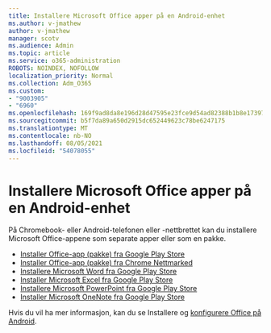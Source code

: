 ```yaml
---
title: Installere Microsoft Office apper på en Android-enhet
ms.author: v-jmathew
author: v-jmathew
manager: scotv
ms.audience: Admin
ms.topic: article
ms.service: o365-administration
ROBOTS: NOINDEX, NOFOLLOW
localization_priority: Normal
ms.collection: Adm_O365
ms.custom:
- "9003905"
- "6960"
ms.openlocfilehash: 169f9ad8da8e196d28d47595e23fce9d54ad82388b1b8e173971663b3d83d3f4
ms.sourcegitcommit: b5f7da89a650d2915dc652449623c78be6247175
ms.translationtype: MT
ms.contentlocale: nb-NO
ms.lasthandoff: 08/05/2021
ms.locfileid: "54078055"
---
```

# <a name="install-microsoft-office-apps-on-an-android-device"></a>Installere Microsoft Office apper på en Android-enhet

På Chromebook- eller Android-telefonen eller -nettbrettet kan du installere Microsoft Office-appene som separate apper eller som en pakke.

- [Installer Office-app (pakke) fra Google Play Store](https://go.microsoft.com/fwlink/?linkid=2137009)
- [Installer Office-app (pakke) fra Chrome Nettmarked](https://go.microsoft.com/fwlink/?linkid=2137212)
- [Installere Microsoft Word fra Google Play Store](https://go.microsoft.com/fwlink/?linkid=2136994)
- [Installer Microsoft Excel fra Google Play Store](https://go.microsoft.com/fwlink/?linkid=2137120)
- [Installere Microsoft PowerPoint fra Google Play Store](https://go.microsoft.com/fwlink/?linkid=2137121)
- [Installer Microsoft OneNote fra Google Play Store](https://go.microsoft.com/fwlink/?linkid=2137211)

Hvis du vil ha mer informasjon, kan du se Installere og [konfigurere Office på Android](https://go.microsoft.com/fwlink/?linkid=2135287).
